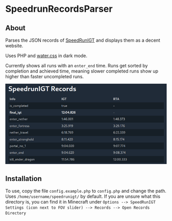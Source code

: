 # SpeedrunRecordsParser
## About
Parses the JSON records of [SpeedRunIGT](https://github.com/RedLime/SpeedRunIGT) and displays them as a decent website.

Uses PHP and [water.css](https://watercss.kognise.dev/) in dark mode.

Currently shows all runs with an `enter_end` time. Runs get sorted by completion and achieved time, meaning slower completed runs show up higher than faster uncompleted runs.

![screenshot](https://raw.githubusercontent.com/reclaimingmytime/SpeedrunRecordsParser/main/screenshot.png)

## Installation

To use, copy the file `config.example.php` to `config.php` and change the path. Uses `/home/username/speedrunigt/` by default. If you are unsure what this directory is, you can find it in Minecraft under `Options --> SpeedRunIGT Settings (icon next to FOV slider) --> Records --> Open Records Directory`
